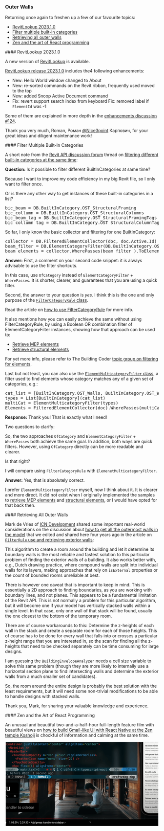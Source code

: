 <head>
<meta http-equiv="Content-Type" content="text/html; charset=utf-8">
<link rel="stylesheet" type="text/css" href="bc.css">
<script src="https://cdn.rawgit.com/google/code-prettify/master/loader/run_prettify.js" type="text/javascript"></script>
</head>

<!---

- RevitLookup Release 2023.1.0
  New: Hello World window changed to About
  New: re-sorted commands on the Revit ribbon, frequently used moved to the top
  New: added Snoop Active Document command
  Fix: revert support search index from keyboard
  Fix: removed label if `ElementId` was -1

- Filter different BuiltInCategories at same time
  https://forums.autodesk.com/t5/revit-api-forum/can-i-filter-different-builtincategories-at-same-time/m-p/11254486

- How do I get all the outermost walls in the model?
  https://forums.autodesk.com/t5/revit-api-forum/how-do-i-get-all-the-outermost-walls-in-the-model/m-p/11250597#M64192
  1656_exterior_walls.md
  addendum
[m.de.vriesTH5VM](https://forums.autodesk.com/t5/user/viewprofilepage/user-id/5479182)
This algorithm to create a room around the building and let it determine its boundary walls is the most reliable and fastest solution to this particular problem of finding the exterior walls of a building. It also works better with e.g. Dutch drawing practice where compound walls are split into individual walls for its layers, making approaches that rely on 'isExternal' properties or the count of bounded rooms unreliable at best.
There is however one caveat that is important to keep in mind. This is essentially a 2D approach to finding boundaries as you are working with boundary lines and not planes. This appears to be a fundamental limitation of the Revit API. This is not normally a problem for this particular algorithm, but it will become one if your model has vertically stacked walls within a single level. In that case only one wall of that stack will be found, usually the one closest to the bottom of the temporary room.
There are of course workarounds to this: Determine the z-heights of each wall in the stack and create a separate room for each of those heights. This of course has to be done for every wall that falls into or crosses a particular z-height range that you are interested in, so the scan for finding all the z-heights that need to be checked separately can be time consuming for large designs.
I am guessing the `BuildingEnvelopeAnalyzer` needs a cell size variable to solve this same problem (though they are more likely to internally use a horizontal section plane to find intersecting walls and determine the exterior walls from a much smaller set of candidates).
So, the room around the entire design is probably the best solution with the least requirements, but it will need some non-trivial modifications to be able to handle designs with stacked walls  

- zen and the art of react programming
  [How to build Gmail-like UI with React Native at a Zen temple Koshoji](https://youtu.be/w-M9UFHLAl0)
  two-and-a-half-hour full feature film with beautiful views 

twitter:

 the #RevitAPI  @AutodeskForge @AutodeskRevit #bim #DynamoBim #ForgeDevCon 

&ndash;
...

linkedin:

#bim #DynamoBim #ForgeDevCon #Revit #API #IFC #SDK #AI #VisualStudio #Autodesk #AEC #adsk

the [Revit API discussion forum](http://forums.autodesk.com/t5/revit-api-forum/bd-p/160) thread

<center>
<img src="img/" alt="" title="" width="600" height=""/>
<p style="font-size: 80%; font-style:italic"></p>
</center>

-->

### Outer Walls

Returning once again to freshen up a few of our favourite topics:

- [RevitLookup 2023.1.0](#2)
- [Filter multiple built-in categories](#3)
- [Retrieving all outer walls](#4)
- [Zen and the art of React programming](#5)

####<a name="2"></a> RevitLookup 2023.1.0

A new version of [RevitLookup](https://github.com/jeremytammik/RevitLookup) is available.

[RevitLookup release 2023.1.0](https://github.com/jeremytammik/RevitLookup/releases/tag/2023.1.0) includes the4 following enhancements:

- New: Hello World window changed to About
- New: re-sorted commands on the Revit ribbon, frequently used moved to the top
- New: added Snoop Active Document command
- Fix: revert support search index from keyboard
  Fix: removed label if `ElementId` was -1

Some of them are explained in more depth in
the [enhancements discussion #124](https://github.com/jeremytammik/RevitLookup/discussions/124#discussioncomment-2675274).

Thank you very much, Roman, Роман [@Nice3point](https://t.me/nice3point) Карпович, for your great ideas and diligent maintenance work!

####<a name="3"></a> Filter Multiple Built-In Categories

A short note from
the [Revit API discussion forum](http://forums.autodesk.com/t5/revit-api-forum/bd-p/160) thread
on [filtering different built-in categories at the same time](https://forums.autodesk.com/t5/revit-api-forum/can-i-filter-different-builtincategories-at-same-time/m-p/11254486):

**Question:** Is it possible to filter different BuiltInCategories at same time?

Because I want to improve my code efficiency in my big Revit file, so I only want to filter once.

Or is there any other way to get instances of these built-in categories in a list?

<pre class="code">
bic_beam = DB.BuiltInCategory.OST_StructuralFraming
bic_collumn = DB.BuiltInCategory.OST_StructuralColumns
bic_beam_tag = DB.BuiltInCategory.OST_StructuralFramingTags
bic_collumn_tag = DB.BuiltInCategory.OST_StructuralColumnTags
</pre>

So far, I only know the basic collector and filtering for one BuiltInCategory:

<pre class="code">
collector = DB.FilteredElementCollector(doc, doc.Active.Id)
beam_filter = DB.ElementCategoryFilter(DB.BuiltInCategory.OST_StructuralFraming)
beam_elements = collector.WherePasses(beam_filter ).ToElementIds()
</pre>

**Answer:** First, a comment on your second code snippet: it is always advisable to use the filter shortcuts.

In this case, use `OfCategory` instead of `ElementCategoryFilter` + `WherePasses`.
It is shorter, clearer, and guarantees that you are using a quick filter.

Second, the answer to your question is *yes*.
I think this is the one and only purpose of
the [`FilterCategoryRule` class](https://www.revitapidocs.com/2022/7df5b10b-c423-b5c8-6492-1274d7a447d9.htm).

Read the article on [how to use FilterCategoryRule](https://thebuildingcoder.typepad.com/blog/2018/05/how-to-use-filtercategoryrule.html) for more info.

It also mentions how you can easily achieve the same without using FilterCategoryRule, by using a Boolean OR combination filter of ElementCategoryFilter instances, showing how that approach can be used to:

- [Retrieve MEP elements](https://thebuildingcoder.typepad.com/blog/2010/06/retrieve-mep-elements-and-connectors.html)
- [Retrieve structural elements](https://thebuildingcoder.typepad.com/blog/2010/07/retrieve-structural-elements.html)

For yet more info, please refer to
The Building Coder [topic group on filtering for elements](https://thebuildingcoder.typepad.com/blog/about-the-author.html#5.9).

Last but not least, you can also use
the [`ElementMulticategoryFilter` class](https://www.revitapidocs.com/2022/e43a304a-6931-7492-441c-3cac428f2431.htm),
a filter used to find elements whose category matches any of a given set of categories, e.g.:

<pre class="prettyprint">
cat_list = [BuiltInCategory.OST_Walls, BuiltInCategory.OST_Windows, BuiltInCategory.OST_Doors, BuiltInCategory.OST_Floors, BuiltInCategory.OST_Ceilings]
types = List[BuiltInCategory](cat_list)
multiCat = ElementMulticategoryFilter(types)
Elements = FilteredElementCollector(doc).WherePasses(multiCat).WhereElementIsNotElementType().ToElements()
</pre>

**Response:** Thank you! That is exactly what I need!

Two questions to clarify:

So, the two approaches `OfCategory` and `ElementCategoryFilter` + `WherePasses` both achieve the same goal.
In addition, both ways are quick filters.
However, using `OfCategory` directly can be more readable and clearer. 

Is that right?

I will compare using `FilterCategoryRule` with `ElemenetMulticategoryFilter`.

**Answer:** Yes, that is absolutely correct.

I prefer `ElementMulticategoryFilter` myself, now I think about it.
It is clearer and more direct.
It did not exist when I originally implemented the samples
to [retrieve MEP elements](https://thebuildingcoder.typepad.com/blog/2010/06/retrieve-mep-elements-and-connectors.html)
and [structural elements](https://thebuildingcoder.typepad.com/blog/2010/07/retrieve-structural-elements.html),
or I would have opted for that back then.

####<a name="4"></a> Retrieving All Outer Walls

Mark de Vries of [ICN Development](https://icn.eu/) shared
some important real-world considerations on the discussion
about [how to get all the outermost walls in the model](https://forums.autodesk.com/t5/revit-api-forum/how-do-i-get-all-the-outermost-walls-in-the-model/m-p/11250597)
that we edited and shared here four years ago in the article
on [`FilterRule` use and retrieving exterior walls](http://thebuildingcoder.typepad.com/blog/2018/05/filterrule-use-and-retrieving-exterior-walls.html):

This algorithm to create a room around the building and let it determine its boundary walls is the most reliable and fastest solution to this particular problem of finding the exterior walls of a building. It also works better with, e.g., Dutch drawing practice, where compound walls are split into individual walls for its layers, making approaches that rely on `isExternal` properties or the count of bounded rooms unreliable at best.

There is however one caveat that is important to keep in mind. This is essentially a 2D approach to finding boundaries, as you are working with boundary lines, and not planes. This appears to be a fundamental limitation of the Revit API. This is not normally a problem for this particular algorithm, but it will become one if your model has vertically stacked walls within a single level. In that case, only one wall of that stack will be found, usually the one closest to the bottom of the temporary room.

There are of course workarounds to this: Determine the z-heights of each wall in the stack and create a separate room for each of those heights. This of course has to be done for every wall that falls into or crosses a particular z-height range that you are interested in, so the scan for finding all the z-heights that need to be checked separately can be time consuming for large designs.

I am guessing the `BuildingEnvelopeAnalyzer` needs a cell size variable to solve this same problem (though they are more likely to internally use a horizontal section plane to find intersecting walls and determine the exterior walls from a much smaller set of candidates).

So, the room around the entire design is probably the best solution with the least requirements, but it will need some non-trivial modifications to be able to handle designs with stacked walls.

Thank you, Mark, for sharing your valuable knowledge and experience.


####<a name="5"></a> Zen and the Art of React Programming

An unusual and beautiful two-and-a-half-hour full-length feature film with beautiful views 
on [how to build Gmail-like UI with React Native at the Zen temple Koshoji](https://youtu.be/w-M9UFHLAl0) is
chockful of information and calming at the same time.

<center>
<img src="img/zen_react_programming.png" alt="Zen and the Art of React Programming" title="Zen and the Art of React Programming" width="500"/> <!-- 1000 -->
</center>


